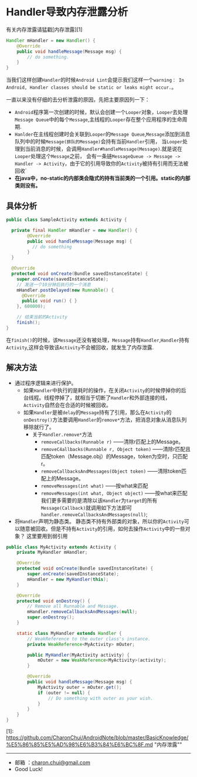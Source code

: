 Handler导致内存泄露分析
===

有关内存泄露请猛戳[内存泄露][1]

```java
Handler mHandler = new Handler() {
    @Override
    public void handleMessage(Message msg) {
	    // do something.
    }
}
```
当我们这样创建`Handler`的时候`Android Lint`会提示我们这样一个`warning： In Android, Handler classes should be static or leaks might occur.`。       
     
一直以来没有仔细的去分析泄露的原因，先把主要原因列一下：    
- `Android`程序第一次创建的时候，默认会创建一个`Looper`对象，`Looper`去处理`Message Queue`中的每个`Message`,主线程的`Looper`存在整个应用程序的生命周期.
- `Hanlder`在主线程创建时会关联到`Looper`的`Message Queue`,`Message`添加到消息队列中的时候`Message(排队的Message)`会持有当前`Handler`引用，
当`Looper`处理到当前消息的时候，会调用`Handler#handleMessage(Message)`.就是说在`Looper`处理这个`Message`之前，
会有一条链`MessageQueue -> Message -> Handler -> Activity`，由于它的引用导致你的`Activity`被持有引用而无法被回收`
- **在java中，no-static的内部类会隐式的持有当前类的一个引用。static的内部类则没有。**

## 具体分析
```java
public class SampleActivity extends Activity {

  private final Handler mHandler = new Handler() {
		@Override
		public void handleMessage(Message msg) {
		  // do something
		}
  }

  @Override
  protected void onCreate(Bundle savedInstanceState) {
    super.onCreate(savedInstanceState);
	// 发送一个10分钟后执行的一个消息
	mHandler.postDelayed(new Runnable() {
	  @Override
	  public void run() { }
	}, 600000);

	// 结束当前的Activity
	finish();
}
```
在`finish()`的时候，该`Message`还没有被处理，`Message`持有`Handler`,`Handler`持有`Activity`,这样会导致该`Activity`不会被回收，就发生了内存泄露.

## 解决方法 
- 通过程序逻辑来进行保护。
    - 如果`Handler`中执行的是耗时的操作，在关闭`Activity`的时候停掉你的后台线程。线程停掉了，就相当于切断了`Handler`和外部连接的线，
	`Activity`自然会在合适的时候被回收。 
    - 如果`Handler`是被`delay`的`Message`持有了引用，那么在`Activity`的`onDestroy()`方法要调用`Handler`的`remove*`方法，把消息对象从消息队列移除就行了。 
	    - 关于`Handler.remove*`方法
			- `removeCallbacks(Runnable r)` ——清除r匹配上的Message。    
			- `removeC4allbacks(Runnable r, Object token)` ——清除r匹配且匹配token（Message.obj）的Message，token为空时，只匹配r。
			- `removeCallbacksAndMessages(Object token)` ——清除token匹配上的Message。
			- `removeMessages(int what)` ——按what来匹配     
			- `removeMessages(int what, Object object)` ——按what来匹配      
			我们更多需要的是清除以该`Handler`为`target`的所有`Message(Callback)`就调用如下方法即可`handler.removeCallbacksAndMessages(null)`;
- 将`Handler`声明为静态类。
    静态类不持有外部类的对象，所以你的`Activity`可以随意被回收。但是不持有`Activity`的引用，如何去操作`Activity`中的一些对象？ 这里要用到弱引用
	
```java
public class MyActivity extends Activity {
	private MyHandler mHandler;

	@Override
	protected void onCreate(Bundle savedInstanceState) {
		super.onCreate(savedInstanceState);
		mHandler = new MyHandler(this);
	}

	@Override
	protected void onDestroy() {
		// Remove all Runnable and Message.
		mHandler.removeCallbacksAndMessages(null);
		super.onDestroy();
	}

	static class MyHandler extends Handler {
		// WeakReference to the outer class's instance.
		private WeakReference<MyActivity> mOuter;

		public MyHandler(MyActivity activity) {
			mOuter = new WeakReference<MyActivity>(activity);
		}

		@Override
		public void handleMessage(Message msg) {
			MyActivity outer = mOuter.get();
			if (outer != null) {
				// Do something with outer as your wish.
			}
		}
	}
}
```

[1]: https://github.com/CharonChui/AndroidNote/blob/master/BasicKnowledge/%E5%86%85%E5%AD%98%E6%B3%84%E6%BC%8F.md   "内存泄露""
    
---

- 邮箱 ：charon.chui@gmail.com  
- Good Luck! 